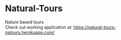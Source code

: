 # Natural-Tours
Nature based tours
<br>
Check out working application at: https://natural-tours-natours.herokuapp.com/
